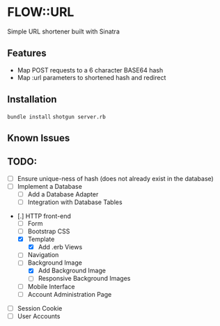 # FLOW::URL
Simple URL shortener built with Sinatra

## Features
* Map POST requests to a 6 character BASE64 hash
* Map :url parameters to shortened hash and redirect

## Installation
`bundle install`
`shotgun server.rb`

## Known Issues

## TODO:
* [ ] Ensure unique-ness of hash (does not already exist in the database)
* [ ] Implement a Database
  * [ ] Add a Database Adapter
  * [ ] Integration with Database Tables
* [.] HTTP front-end
  * [ ] Form
  * [ ] Bootstrap CSS
  * [X] Template
    * [X] Add .erb Views
  * [ ] Navigation
  * [ ] Background Image
    * [X] Add Background Image
    * [ ] Responsive Background Images
  * [ ] Mobile Interface
  * [ ] Account Administration Page
* [ ] Session Cookie
* [ ] User Accounts
